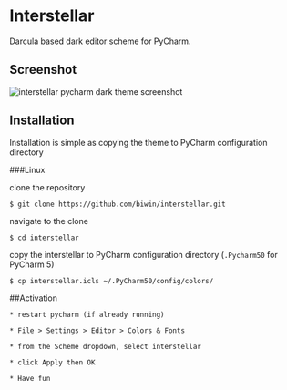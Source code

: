 # Interstellar
Darcula based dark editor scheme for PyCharm.

## Screenshot

![interstellar pycharm dark theme screenshot](https://raw.githubusercontent.com/biwin/interstellar/master/interstellar.png)


## Installation
Installation is simple as copying the theme to PyCharm configuration directory

###Linux


clone the repository

	$ git clone https://github.com/biwin/interstellar.git

navigate to the clone

	$ cd interstellar

copy the interstellar to PyCharm configuration directory (`.Pycharm50` for PyCharm 5)

	$ cp interstellar.icls ~/.PyCharm50/config/colors/


##Activation
	
	* restart pycharm (if already running)

	* File > Settings > Editor > Colors & Fonts 

	* from the Scheme dropdown, select interstellar

	* click Apply then OK

	* Have fun

